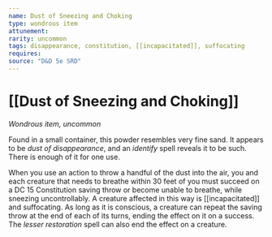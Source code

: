 ```yaml
---
name: Dust of Sneezing and Choking
type: wondrous item
attunement: 
rarity: uncommon
tags: disappearance, constitution, [[incapacitated]], suffocating
requires: 
source: "D&D 5e SRD"
---
```

# [[Dust of Sneezing and Choking]]

*Wondrous item, uncommon*

Found in a small container, this powder resembles very fine sand. It appears to be *dust of disappearance*, and an *identify* spell reveals it to be such. There is enough of it for one use.

When you use an action to throw a handful of the dust into the air, you and each creature that needs to breathe within 30 feet of you must succeed on a DC 15 Constitution saving throw or become unable to breathe, while sneezing uncontrollably. A creature affected in this way is [[incapacitated]] and suffocating. As long as it is conscious, a creature can repeat the saving throw at the end of each of its turns, ending the effect on it on a success. The *lesser restoration* spell can also end the effect on a creature.
